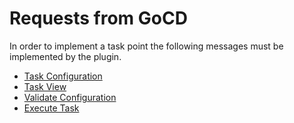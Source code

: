 # Requests from GoCD

In order to implement a task point the following messages must be implemented by the plugin.

* [Task Configuration](#task-configuration)
* [Task View](#task-view)
* [Validate Configuration](#validate-configuration)
* [Execute Task](#execute-task)
